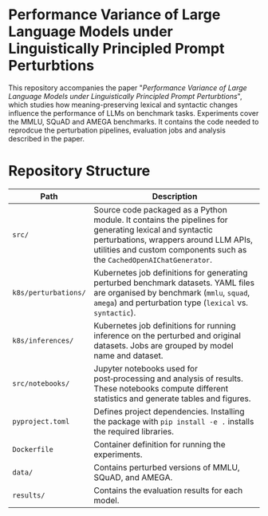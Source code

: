 # Performance Variance of Large Language Models under Linguistically Principled Prompt Perturbtions

This repository accompanies the paper "*Performance Variance of Large Language Models under Linguistically Principled Prompt Perturbtions*", which studies how meaning-preserving lexical and syntactic changes influence the performance of LLMs on benchmark tasks.
Experiments cover the MMLU, SQuAD and AMEGA benchmarks. It contains the code needed to reprodcue the perturbation pipelines, evaluation jobs and analysis described in the paper.

# Repository Structure
| Path                 | Description                                                                                                                                                                                                                                                                                                                                                     |
| -------------------- | --------------------------------------------------------------------------------------------------------------------------------------------------------------------------------------------------------------------------------------------------------------------------------------------------------------------------------------------------------------- |
| `src/`               | Source code packaged as a Python module.  It contains the pipelines for generating lexical and syntactic perturbations, wrappers around LLM APIs, utilities and custom components such as the `CachedOpenAIChatGenerator`.
| `k8s/perturbations/` | Kubernetes job definitions for generating perturbed benchmark datasets.  YAML files are organised by benchmark (`mmlu`, `squad`, `amega`) and perturbation type (`lexical` vs. `syntactic`).
| `k8s/inferences/`    | Kubernetes job definitions for running inference on the perturbed and original datasets.  Jobs are grouped by model name and dataset. 
| `src/notebooks/`     | Jupyter notebooks used for post‑processing and analysis of results.  These notebooks compute different statistics and generate tables and figures.                     |
| `pyproject.toml`     | Defines project dependencies. Installing the package with `pip install -e .` installs the required libraries.                                                                                                                                                                                           |
| `Dockerfile`         | Container definition for running the experiments.             |
| `data/`         | Contains perturbed versions of MMLU, SQuAD, and AMEGA.      |
| `results/`         | Contains the evaluation results for each model.      |
